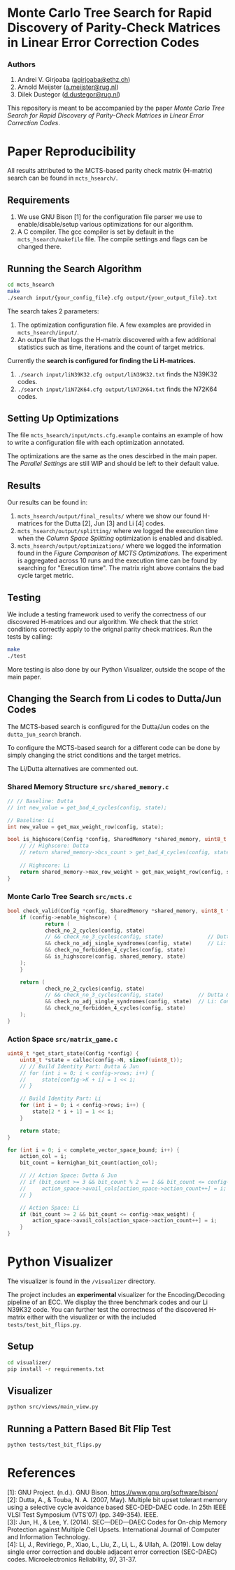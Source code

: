 # Monte Carlo Tree Search for Rapid Discovery of Parity-Check Matrices in Linear Error Correction Codes

### Authors 
1. Andrei V. Girjoaba (agirjoaba@ethz.ch)
2. Arnold Meijster (a.meijster@rug.nl)
3. Dilek Dustegor (d.dustegor@rug.nl)

This repository is meant to be accompanied by the paper *Monte Carlo Tree Search for Rapid Discovery of Parity-Check Matrices in Linear Error Correction Codes*. 

# Paper Reproducibility

All results attributed to the MCTS-based parity check matrix (H-matrix) search can be found in `mcts_hsearch/`.

## Requirements

1. We use GNU Bison [1] for the configuration file parser we use to enable/disable/setup various optimizations for our algorithm.
2. A C compiler. The gcc compiler is set by default in the `mcts_hsearch/makefile` file. The compile settings and flags can be changed there.

## Running the Search Algorithm
``` bash
cd mcts_hsearch
make
./search input/{your_config_file}.cfg output/{your_output_file}.txt
```

The search takes 2 parameters:
1. The optimization configuration file. A few examples are provided in `mcts_hsearch/input/`.
2. An output file that logs the H-matrix discovered with a few additional statistics such as time, iterations and the count of target metrics.

Currently the **search is configured for finding the Li H-matrices.**
1. `./search input/liN39K32.cfg output/liN39K32.txt` finds the N39K32 codes.
2. `./search input/liN72K64.cfg output/liN72K64.txt` finds the N72K64 codes.



## Setting Up Optimizations
The file `mcts_hsearch/input/mcts.cfg.example` contains an example of how to write a configuration file with each optimization annotated.

The optimizations are the same as the ones descirbed in the main paper. The *Parallel Settings* are still WIP and should be left to their default value.

## Results

Our results can be found in:
1. `mcts_hsearch/output/final_results/` where we show our found H-matrices for the Dutta [2], Jun [3] and Li [4] codes.
2. `mcts_hsearch/output/splitting/` where we logged the execution time when the *Column Space Splitting* optimization is enabled and disabled.
3. `mcts_hsearch/output/optimizations/` where we logged the information found in the *Figure Comparison of MCTS Optimizations*. The experiment is aggregated across 10 runs and the execution time can be found by searching for "Execution time". The matrix right above contains the bad cycle target metric.

## Testing

We include a testing framework used to verify the correctness of our discovered H-matrices and our algorithm. We check that the strict conditions correctly apply to the orignal parity check matrices. Run the tests by calling:
``` bash
make
./test
```
More testing is also done by our Python Visualizer, outside the scope of the main paper.

## Changing the Search from Li codes to Dutta/Jun Codes

The MCTS-based search is configured for the Dutta/Jun codes on the `dutta_jun_search` branch.

To configure the MCTS-based search for a different code can be done by simply changing the strict conditions and the target metrics.

The Li/Dutta alternatives are commented out. 

### Shared Memory Structure `src/shared_memory.c`
``` C
// // Baseline: Dutta
// int new_value = get_bad_4_cycles(config, state);

// Baseline: Li
int new_value = get_max_weight_row(config, state);
```

``` C
bool is_highscore(Config *config, SharedMemory *shared_memory, uint8_t *state) {
    // // Highscore: Dutta
    // return shared_memory->bcs_count > get_bad_4_cycles(config, state);
    
    // Highscore: Li
    return shared_memory->max_row_weight > get_max_weight_row(config, state);
}
```

### Monte Carlo Tree Search `src/mcts.c`
``` C
bool check_valid(Config *config, SharedMemory *shared_memory, uint8_t *state) {
    if (config->enable_highscore) {
            return (
            check_no_2_cycles(config, state)
            // && check_no_3_cycles(config, state)              // Dutta & Jun: Condition
            && check_no_adj_single_syndromes(config, state)     // Li: Condition
            && check_no_forbidden_4_cycles(config, state)       
            && is_highscore(config, shared_memory, state)
    );
    }

    return (
            check_no_2_cycles(config, state)
            // && check_no_3_cycles(config, state)           // Dutta & Jun: Condition
            && check_no_adj_single_syndromes(config, state)  // Li: Condition 
            && check_no_forbidden_4_cycles(config, state) 
    );
}
```

### Action Space `src/matrix_game.c`

``` C
uint8_t *get_start_state(Config *config) {
    uint8_t *state = calloc(config->N, sizeof(uint8_t));
    // // Build Identity Part: Dutta & Jun
    // for (int i = 0; i < config->rows; i++) {
    //     state[config->K + i] = 1 << i;
    // }

    // Build Identity Part: Li
    for (int i = 0; i < config->rows; i++) {
        state[2 * i + 1] = 1 << i;
    }

    return state;
}
```

``` C
for (int i = 0; i < complete_vector_space_bound; i++) {
    action_col = i;
    bit_count = kernighan_bit_count(action_col);

    // // Action Space: Dutta & Jun
    // if (bit_count >= 3 && bit_count % 2 == 1 && bit_count <= config->max_weight) {
    //     action_space->avail_cols[action_space->action_count++] = i;
    // }

    // Action Space: Li
    if (bit_count >= 2 && bit_count <= config->max_weight) {
        action_space->avail_cols[action_space->action_count++] = i;
    }
}
```


# Python Visualizer

The visualizer is found in the `/visualizer` directory.

The project includes an **experimental** visualizer for the Encoding/Decoding pipeline of an ECC. We display the three benchmark codes and our Li N39K32 code. You can further test the correctness of the discovered H-matrix either with the visualizer or with the included `tests/test_bit_flips.py`.


## Setup 
``` bash
cd visualizer/
pip install -r requirements.txt 
```

## Visualizer
``` bash
python src/views/main_view.py
```

## Running a Pattern Based Bit Flip Test
``` bash
python tests/test_bit_flips.py
```

# References
[1]: GNU Project. (n.d.). GNU Bison. https://www.gnu.org/software/bison/ <br>
[2]: Dutta, A., & Touba, N. A. (2007, May). Multiple bit upset tolerant memory using a selective cycle avoidance based SEC-DED-DAEC code. In 25th IEEE VLSI Test Symposium (VTS'07) (pp. 349-354). IEEE. <br> 
[3]: Jun, H., & Lee, Y. (2014). SEC—DED—DAEC Codes for On-chip Memory Protection against Multiple Cell Upsets. International Journal of Computer and Information Technology. <br> 
[4]: Li, J., Reviriego, P., Xiao, L., Liu, Z., Li, L., & Ullah, A. (2019). Low delay single error correction and double adjacent error correction (SEC-DAEC) codes. Microelectronics Reliability, 97, 31-37.